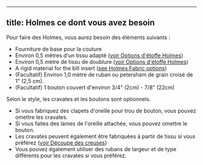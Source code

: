 ***

## title: Holmes ce dont vous avez besoin

Pour faire des Holmes, vous aurez besoin des éléments suivants :

*   Fourniture de base pour la couture
*   Environ 0,5 mètres d'un tissu adapté ([voir Options d'étoffe Holmes](/docs/patterns/holmes/fabric/))
*   Environ 0,5 mètre de tissu de doublure ([voir Options d'étoffe Holmes](/docs/patterns/holmes/fabric/))
*   A rigid material for the bill insert ([see Holmes Fabric options](/docs/patterns/holmes/fabric/))
*   (Facultatif) Environ 1,0 mètre de ruban ou petersham de grain croisé de 1" (2,5 cm).
*   (Facultatif) 1 bouton couvert d'environ 3/4" (2cm) - 7/8" (22cm)

<Note>

Selon le style, les cravates et les boutons sont optionnels.

*   Si vous fabriquez des clapets d'oreille pour trou de bouton, vous pouvez omettre les cravates.
*   Si vous faites des lames de l'oreille attachée, vous pouvez omettre le bouton.
*   Les cravates peuvent également être fabriquées à partir de tissu si vous préférez ([voir Découpe des creuses](/docs/patterns/holmes/cutting/))
*   Vous pouvez également utiliser des rubans de largeur et de type différents pour les cravates si vous préférez.

</Note>
